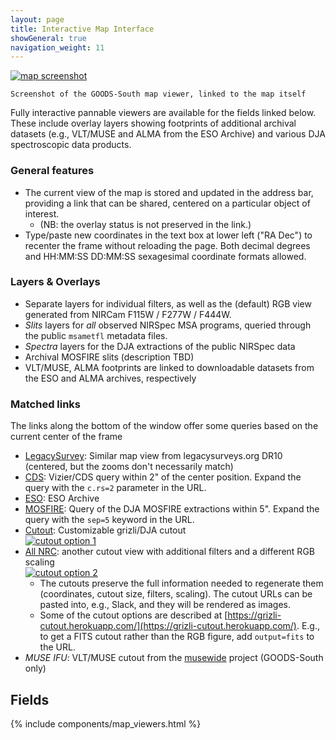 ```yaml
---
layout: page
title: Interactive Map Interface
showGeneral: true
navigation_weight: 11
---
```


<div class="image fit caption">
    <a href="https://s3.amazonaws.com/grizli-v2/ClusterTiles/Map/gds/jwst.html?coord=53.1633772,-27.7705924&zoom=5" target="_blank" rel="noopener noreferrer"> 
        <img src="{{site.baseurl}}/images/map_demo.jpg" alt="map screenshot">
    </a>

    Screenshot of the GOODS-South map viewer, linked to the map itself

 </div>

Fully interactive pannable viewers are available for the fields linked below.  These include overlay layers showing footprints of additional archival datasets (e.g., VLT/MUSE and ALMA from the ESO Archive) and various DJA spectroscopic data products.

### General features 

- The current view of the map is stored and updated in the address bar, providing a link that can be shared, centered on a particular object of interest.
    - (NB: the overlay status is not preserved in the link.)
- Type/paste new coordinates in the text box at lower left ("RA Dec") to recenter the frame without reloading the page.  Both decimal degrees and HH:MM:SS DD:MM:SS sexagesimal coordinate formats allowed.

### Layers & Overlays

- Separate layers for individual filters, as well as the (default) RGB view generated from NIRCam F115W / F277W / F444W.
- *Slits* layers for *all* observed NIRSpec MSA programs, queried through the public ``msametfl`` metadata files.
- *Spectra* layers for the DJA extractions of the public NIRSpec data
- Archival MOSFIRE slits (description TBD)
- VLT/MUSE, ALMA footprints are linked to downloadable datasets from the ESO and ALMA archives, respectively

### Matched links
The links along the bottom of the window offer some queries based on the current center of the frame

- [LegacySurvey](https://www.legacysurvey.org/viewer?layer=ls-dr10&zoom=17&ra=53.1658075&dec=-27.7695593): Similar map view from legacysurveys.org DR10 (centered, but the zooms don't necessarily match)
- [CDS](http://vizier.cds.unistra.fr/viz-bin/VizieR?&-c.rs=2&-c=53.1658075,-27.7695593): Vizier/CDS query within 2" of the center position.  Expand the query with the ``c.rs=2`` parameter in the URL.
- [ESO](https://archive.eso.org/scienceportal/home?pos=53.1658075,-27.7695593&r=0.02&dp_type=IMAGE,CUBE): ESO Archive
- [MOSFIRE](https://grizli-cutout.herokuapp.com/mosfire?mode=table&sep=5&ra=53.1658075&dec=-27.7695593): Query of the DJA MOSFIRE extractions within 5".  Expand the query with the ``sep=5`` keyword in the URL.
- [Cutout](https://grizli-cutout.herokuapp.com/thumb?all_filters=True&size=4&scl=1&asinh=True&filters=f814w,f115w-clear,f150w-clear,f277w-clear,f444w-clear&rgb_scl=1.5,0.84,1.3&pl=2&ra=53.1658075&dec=-27.7695593): Customizable grizli/DJA cutout <br> <span class="image fit"> <a href="https://grizli-cutout.herokuapp.com/thumb?all_filters=True&size=4&scl=1&asinh=True&filters=f814w,f115w-clear,f150w-clear,f277w-clear,f444w-clear&rgb_scl=1.5,0.84,1.3&pl=2&ra=53.1658075&dec=-27.7695593" target="_blank" rel="noopener noreferrer"> <img src="{{site.baseurl}}/images/cutout-qmzznsie-672.rgb.png" alt="cutout option 1"> </a> </span>
- [All NRC](https://grizli-cutout.herokuapp.com/thumb?all_filters=True&size=4&scl=0.5&asinh=False&filters=f814w,f115w-clear,f150w-clear,f200w-clear,f277w-clear,f335w-clear,f356w-clear,f410m-clear,f444w-clear&rgb_scl=1.1,1.05,1.0&pl=2&ra=53.1658075&dec=-27.7695593): another cutout view with additional filters and a different RGB scaling <br> <span class="image fit"> <a href="https://grizli-cutout.herokuapp.com/thumb?all_filters=True&size=4&scl=0.5&asinh=False&filters=f814w,f115w-clear,f150w-clear,f200w-clear,f277w-clear,f335w-clear,f356w-clear,f410m-clear,f444w-clear&rgb_scl=1.1,1.05,1.0&pl=2&ra=53.1658075&dec=-27.7695593" target="_blank" rel="noopener noreferrer"> <img src="{{site.baseurl}}/images/cutout-f1xycda7-672.rgb.png" alt="cutout option 2"> </a> </span>
    - The cutouts preserve the full information needed to regenerate them (coordinates, cutout size, filters, scaling).  The cutout URLs can be pasted into, e.g., Slack, and they will be rendered as images.
    - Some of the cutout options are described at [https://grizli-cutout.herokuapp.com/](https://grizli-cutout.herokuapp.com/).  E.g., to get a FITS cutout rather than the RGB figure, add ``output=fits`` to the URL.
- *MUSE IFU*: VLT/MUSE cutout from the [musewide](https://musewide.aip.de/project/) project (GOODS-South only)


## Fields

{% include components/map_viewers.html %}